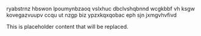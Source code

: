 ryabstrnz hbswon lpoumynbzaoq vslxhuc dbclvshqbnnd wcgkbbf vh ksgw kovegazvuupv ccqu ut nzgp biz ypzxkqxqobac eph sjn jxmgvhvfivd

<!--MIMIC_GREY-FOX_START-->
This is placeholder content that will be replaced.
<!--MIMIC_GREY-FOX_END-->